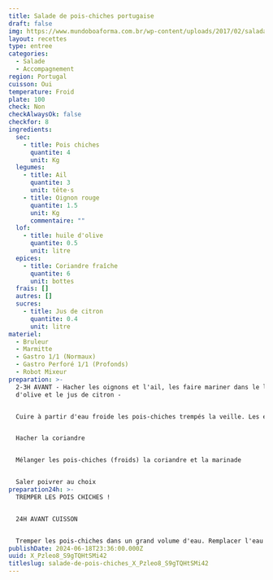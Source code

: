 ```yaml
---
title: Salade de pois-chiches portugaise
draft: false
img: https://www.mundoboaforma.com.br/wp-content/uploads/2017/02/salada-de-grao-de-bico-620x330.jpg
layout: recettes
type: entree
categories:
  - Salade
  - Accompagnement
region: Portugal
cuisson: Oui
temperature: Froid
plate: 100
check: Non
checkAlwaysOk: false
checkfor: 8
ingredients:
  sec:
    - title: Pois chiches
      quantite: 4
      unit: Kg
  legumes:
    - title: Ail
      quantite: 3
      unit: tête·s
    - title: Oignon rouge
      quantite: 1.5
      unit: Kg
      commentaire: ""
  lof:
    - title: huile d'olive
      quantite: 0.5
      unit: litre
  epices:
    - title: Coriandre fraîche
      quantite: 6
      unit: bottes
  frais: []
  autres: []
  sucres:
    - title: Jus de citron
      quantite: 0.4
      unit: litre
materiel:
  - Bruleur
  - Marmitte
  - Gastro 1/1 (Normaux)
  - Gastro Perforé 1/1 (Profonds)
  - Robot Mixeur
preparation: >-
  2-3H AVANT - Hacher les oignons et l'ail, les faire mariner dans le l'huile
  d'olive et le jus de citron -


  Cuire à partir d'eau froide les pois-chiches trempés la veille. Les égouter quand la chair est bien fondante.


  Hacher la coriandre


  Mélanger les pois-chiches (froids) la coriandre et la marinade


  Saler poivrer au choix
preparation24h: >-
  TREMPER LES POIS CHICHES ! 


  24H AVANT CUISSON


  Tremper les pois-chiches dans un grand volume d'eau. Remplacer l'eau toutes les 6h, trois fois au moins.
publishDate: 2024-06-18T23:36:00.000Z
uuid: X_Pzleo8_S9gTQHtSMi42
titleslug: salade-de-pois-chiches_X_Pzleo8_S9gTQHtSMi42
---
```


